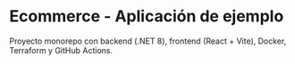 # Ecommerce - Aplicación de ejemplo

Proyecto monorepo con backend (.NET 8), frontend (React + Vite), Docker, Terraform y GitHub Actions.

